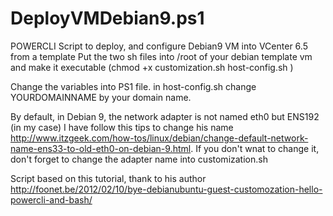 # DeployVMDebian9.ps1
POWERCLI Script to deploy, and configure Debian9 VM into VCenter 6.5 from a template 
Put the two sh files into /root of your debian template vm and make it executable (chmod +x customization.sh host-config.sh
)

Change the variables into PS1 file.
in host-config.sh change YOURDOMAINNAME by your domain name.

By default, in Debian 9, the network adapter is not named eth0 but ENS192 (in my case)
I have follow this tips to change his name http://www.itzgeek.com/how-tos/linux/debian/change-default-network-name-ens33-to-old-eth0-on-debian-9.html. If you don't wnat to change it, don't forget to change the adapter name into customization.sh


Script based on this tutorial, thank to his author
http://foonet.be/2012/02/10/bye-debianubuntu-guest-customozation-hello-powercli-and-bash/

